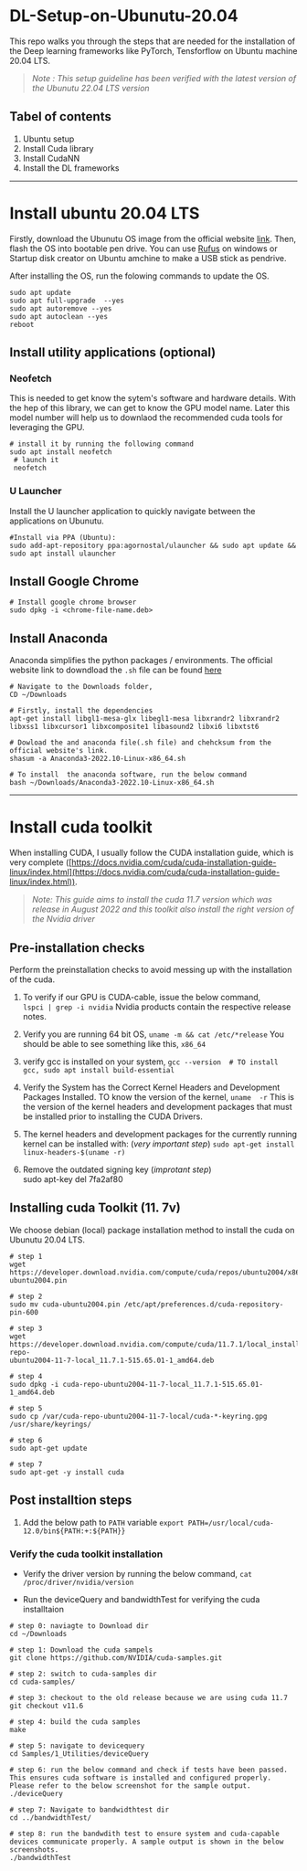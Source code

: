 # DL-Setup-on-Ubunutu-20.04

This repo walks you through the steps that are needed for the installation of the Deep learning frameworks like PyTorch, Tensforflow on Ubuntu machine 20.04 LTS. 


> *Note : This setup guideline has been verified with the latest version of the  Ubunutu 22.04 LTS version*


## Tabel of contents

1. Ubuntu setup 
2. Install Cuda library
3. Install CudaNN
4. Install the DL frameworks 


-----------------------------------------------------------------------------------------

# Install ubuntu 20.04 LTS 

Firstly, download the Ubunutu OS image from the official website [link](https://releases.ubuntu.com/focal/ubuntu-20.04.5-desktop-amd64.iso). Then, flash the OS into bootable pen drive. You can use [Rufus](https://rufus.ie/en/) on windows or Startup disk creator on Ubuntu amchine to make a USB stick as pendrive. 

After installing the OS, run the folowing commands to update the OS. 


```
sudo apt update
sudo apt full-upgrade  --yes
sudo apt autoremove --yes
sudo apt autoclean --yes
reboot
```





## Install utility applications (optional)


###  Neofetch 

This is needed to get know the sytem's software and hardware details. With the hep of this library, we can get to know the GPU model name.  Later this model number will help us to downlaod the recommended cuda tools for leveraging the GPU. 

   
   ```
   # install it by running the following command 
   sudo apt install neofetch
	# launch it 
	neofetch
   ```


### U Launcher 
Install the U launcher application to quickly navigate between the applications on Ubunutu.  

```
#Install via PPA (Ubuntu): 
sudo add-apt-repository ppa:agornostal/ulauncher && sudo apt update && sudo apt install ulauncher
```



## Install Google Chrome

```
# Install google chrome browser
sudo dpkg -i <chrome-file-name.deb>
```


## Install Anaconda

Anaconda simplifies the python packages / environments. The official website link to downdload the `.sh` file can be found [here](https://www.anaconda.com/products/distribution#linux)

```
# Navigate to the Downloads folder, 
CD ~/Downloads

# Firstly, install the dependencies 
apt-get install libgl1-mesa-glx libegl1-mesa libxrandr2 libxrandr2 libxss1 libxcursor1 libxcomposite1 libasound2 libxi6 libxtst6

# Dowload the and anaconda file(.sh file) and chehcksum from the official website's link. 
shasum -a Anaconda3-2022.10-Linux-x86_64.sh

# To install  the anaconda software, run the below command
bash ~/Downloads/Anaconda3-2022.10-Linux-x86_64.sh

```



-------------------

# Install cuda toolkit 

When installing CUDA, I usually follow the CUDA installation guide, which is very complete  ([https://docs.nvidia.com/cuda/cuda-installation-guide-linux/index.html](https://docs.nvidia.com/cuda/cuda-installation-guide-linux/index.html)).


> *Note:  This guide aims to install the cuda 11.7 version which was release in August 2022 and this toolkit also install the right version of the Nvidia driver*


## Pre-installation checks 

Perform the preinstallation checks to avoid messing up with the installation of the cuda. 


1. To verify if our GPU is CUDA-cable, issue the below command,     
		`lspci | grep -i nvidia`
	Nvidia products contain the respective release notes.  
	
2. Verify you are running 64 bit  OS, 
		`uname -m && cat /etc/*release`
	You should  be able to see something like this, `x86_64`

3. verify gcc is installed on your system, 
		`gcc --version  # TO install gcc, sudo apt install build-essential`
		

4. Verify the System has the Correct Kernel Headers and Development Packages Installed. TO know the version of the kernel, 
		`uname  -r`
	 This is the version of the kernel headers and development packages that must be installed prior to installing the CUDA Drivers.

5. The kernel headers and development packages for the currently running kernel can be installed with: (*very important step*)
		`sudo apt-get install linux-headers-$(uname -r)`   
 
 6. Remove the outdated signing key (*improtant step*)   
	 sudo apt-key del 7fa2af80



## Installing cuda Toolkit (11. 7v)

We choose debian (local) package installation method to install the cuda on Ubunutu 20.04 LTS.  



```
# step 1 
wget https://developer.download.nvidia.com/compute/cuda/repos/ubuntu2004/x86_64/cuda-ubuntu2004.pin

# step 2 
sudo mv cuda-ubuntu2004.pin /etc/apt/preferences.d/cuda-repository-pin-600

# step 3
wget https://developer.download.nvidia.com/compute/cuda/11.7.1/local_installers/cuda-repo-
ubuntu2004-11-7-local_11.7.1-515.65.01-1_amd64.deb

# step 4
sudo dpkg -i cuda-repo-ubuntu2004-11-7-local_11.7.1-515.65.01-1_amd64.deb

# step 5
sudo cp /var/cuda-repo-ubuntu2004-11-7-local/cuda-*-keyring.gpg /usr/share/keyrings/

# step 6
sudo apt-get update

# step 7
sudo apt-get -y install cuda
```


## Post installtion steps 


1. Add the below path to `PATH` variable
`export PATH=/usr/local/cuda-12.0/bin${PATH:+:${PATH}}`


### Verify the cuda toolkit installation

- Verify the driver version by running the below command,
`cat /proc/driver/nvidia/version`

- Run the deviceQuery and bandwidthTest for verifying the cuda installtaion

``` 
# step 0: naviagte to Download dir
cd ~/Downloads

# step 1: Download the cuda sampels 
git clone https://github.com/NVIDIA/cuda-samples.git

# step 2: switch to cuda-samples dir
cd cuda-samples/

# step 3: checkout to the old release because we are using cuda 11.7
git checkout v11.6

# step 4: build the cuda samples 
make 

# step 5: navigate to devicequery
cd Samples/1_Utilities/deviceQuery

# step 6: run the below command and check if tests have been passed. This ensures cuda software is installed and configured properly. Please refer to the below screenshot for the sample output.   
./deviceQuery

# step 7: Navigate to bandwidthtest dir
cd ../bandwidthTest/

# step 8: run the bandwdith test to ensure system and cuda-capable devices communicate properly. A sample output is shown in the below screenshots.   
./bandwidthTest


```




